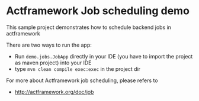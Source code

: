 # Actframework Job scheduling demo

This sample project demonstrates how to schedule backend jobs in actframework

There are two ways to run the app:

* Run `demo.jobs.JobApp` directly in your IDE (you have to import the project as maven project) into your IDE
* type `mvn clean compile exec:exec` in the project dir

For more about Actframework job scheduling, please refers to

* http://actframework.org/doc/job